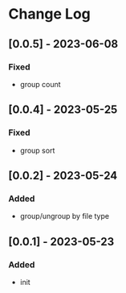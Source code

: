 # Change Log

## [0.0.5] - 2023-06-08

### Fixed

- group count

## [0.0.4] - 2023-05-25

### Fixed

- group sort

## [0.0.2] - 2023-05-24

### Added

- group/ungroup by file type

## [0.0.1] - 2023-05-23

### Added

- init